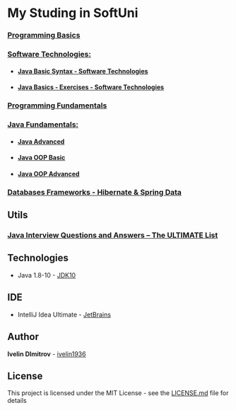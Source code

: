 # My Studing in SoftUni

### [Programming Basics](https://github.com/ivelin1936/Java/tree/master/Programing%20Basic)

### [Software Technologies:](https://github.com/ivelin1936/Java/tree/master/Software%20Technologies)
* #### [Java Basic Syntax - Software Technologies](https://github.com/ivelin1936/Java/tree/master/Software%20Technologies/Java%20Basic%20Syntax%20-%20Software%20Technologies/src/com/company)
* #### [Java Basics - Exercises - Software Technologies](https://github.com/ivelin1936/Java/tree/master/Software%20Technologies/Java%20Basics%20-%20Exercises%20-%20Software%20Technologies/src/com/company)

### [Programming Fundamentals](https://github.com/ivelin1936/Java/tree/master/Programming%20Fundamentals)

### [Java Fundamentals:](https://github.com/ivelin1936/Java/tree/master/Java%20Fundamentals)
* #### [Java Advanced](https://github.com/ivelin1936/Java/tree/master/Java%20Fundamentals/Java%20Advanced)
* #### [Java OOP Basic](https://github.com/ivelin1936/Java/tree/master/Java%20Fundamentals/Java%20OOP%20Basic)
* #### [Java OOP Advanced](https://github.com/ivelin1936/Java/tree/master/Java%20Fundamentals/Java%20OOP%20Advanced)

### [Databases Frameworks - Hibernate & Spring Data](https://github.com/ivelin1936/Java/tree/master/Databases%20Frameworks%20-%20Hibernate%20%26%20Spring%20Data%20-%20%D0%BC%D0%B0%D1%80%D1%82%202018)

## Utils

### [Java Interview Questions and Answers – The ULTIMATE List](https://github.com/ivelin1936/Java/blob/master/JavaUltimateList.md)

## Technologies

* Java 1.8-10 - [JDK10](https://www.oracle.com/technetwork/java/javase/10-relnote-issues-4108729.html)

## IDE 

* IntelliJ Idea Ultimate - [JetBrains](https://www.jetbrains.com/idea/)

## Author

**Ivelin DImitrov** - [ivelin1936](https://github.com/ivelin1936)

## License

This project is licensed under the MIT License - see the [LICENSE.md](LICENSE.md) file for details
